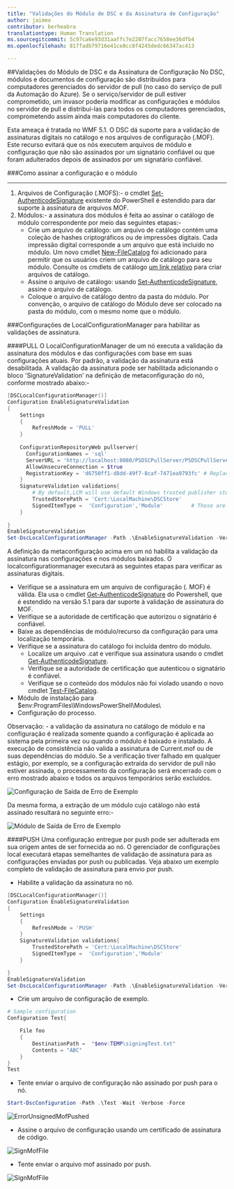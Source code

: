 ```yaml
---
title: "Validações do Módulo de DSC e da Assinatura de Configuração"
author: jaimeo
contributor: berheabra
translationtype: Human Translation
ms.sourcegitcommit: 5c97ca6e93d31aaffc7e2207facc7658ee36dfb4
ms.openlocfilehash: 817fadb79716e41ce8cc8f4245dedc66347ac413

---
```


##Validações do Módulo de DSC e da Assinatura de Configuração
No DSC, módulos e documentos de configuração são distribuídos para computadores gerenciados do servidor de pull (no caso do serviço de pull da Automação do Azure). Se o serviço/servidor de pull estiver comprometido, um invasor poderia modificar as configurações e módulos no servidor de pull e distribuí-las para todos os computadores gerenciados, comprometendo assim ainda mais computadores do cliente. 

 Esta ameaça é tratada no WMF 5.1. O DSC dá suporte para a validação de assinaturas digitais no catálogo e nos arquivos de configuração (.MOF). Este recurso evitará que os nós executem arquivos de módulo e configuração que não são assinados por um signatário confiável ou que foram adulterados depois de assinados por um signatário confiável. 



###Como assinar a configuração e o módulo 
***
1. Arquivos de Configuração (.MOFS):- o cmdlet [Set-AuthenticodeSignature](https://technet.microsoft.com/library/hh849819.aspx) existente do PowerShell é estendido para dar suporte à assinatura de arquivos MOF.  
2. Módulos:- a assinatura dos módulos é feita ao assinar o catálogo de módulo correspondente por meio das seguintes etapas:- 
    * Crie um arquivo de catálogo: um arquivo de catálogo contém uma coleção de hashes criptográficos ou de impressões digitais. Cada impressão digital corresponde a um arquivo que está incluído no módulo.  Um novo cmdlet [New-FileCatalog](https://technet.microsoft.com/library/cc732148.aspx) foi adicionado para permitir que os usuários criem um arquivo de catálogo para seu módulo. Consulte os cmdlets de catálogo [um link relativo](catalog-cmdlets.md) para criar arquivos de catálogo. 
    * Assine o arquivo de catálogo: usando [Set-AuthenticodeSignature](https://technet.microsoft.com/library/hh849819.aspx), assine o arquivo de catálogo.
    * Coloque o arquivo de catálogo dentro da pasta do módulo.
Por convenção, o arquivo de catálogo do Módulo deve ser colocado na pasta do módulo, com o mesmo nome que o módulo.

###Configurações de LocalConfigurationManager para habilitar as validações de assinatura.

####PULL
O LocalConfigurationManager de um nó executa a validação da assinatura dos módulos e das configurações com base em suas configurações atuais. Por padrão, a validação da assinatura está desabilitada. A validação da assinatura pode ser habilitada adicionando o bloco 'SignatureValidation' na definição de metaconfiguração do nó, conforme mostrado abaixo:-

```PowerShell
[DSCLocalConfigurationManager()]
Configuration EnableSignatureValidation
{
    Settings
    {
        RefreshMode = 'PULL'        
    } 
    
    ConfigurationRepositoryWeb pullserver{
      ConfigurationNames = 'sql'
      ServerURL = 'http://localhost:8080/PSDSCPullServer/PSDSCPullServer.svc'
      AllowUnsecureConnection = $true
      RegistrationKey = 'd6750ff1-d8dd-49f7-8caf-7471ea9793fc' # Replace this with correct registration key.
    }
    SignatureValidation validations{
        # By default,LCM will use default Windows trusted publisher store to validate the certificate chain. If TrustedStorePath property is specified, LCM will use this custom store for retrieving the trusted publishers to validate the content.
        TrustedStorePath = 'Cert:\LocalMachine\DSCStore'            
        SignedItemType =  'Configuration','Module'         # Those are list of DSC artifacts, for which LCM need to verify their digital signature before executing them on the node.       
    }
 
}
EnableSignatureValidation
Set-DscLocalConfigurationManager -Path .\EnableSignatureValidation -Verbose 
 ```

A definição da metaconfiguração acima em um nó habilita a validação da assinatura nas configurações e nos módulos baixados. O localconfigurationmanager executará as seguintes etapas para verificar as assinaturas digitais.
* Verifique se a assinatura em um arquivo de configuração (. MOF) é válida. Ela usa o cmdlet [Get-AuthenticodeSignature](https://technet.microsoft.com/library/hh849805.aspx) do Powershell, que é estendido na versão 5.1 para dar suporte à validação de assinatura do MOF.
* Verifique se a autoridade de certificação que autorizou o signatário é confiável.
* Baixe as dependências de módulo/recurso da configuração para uma localização temporária.
* Verifique se a assinatura do catálogo foi incluída dentro do módulo.
    * Localize um arquivo <moduleName>.cat e verifique sua assinatura usando o cmdlet [Get-AuthenticodeSignature](https://technet.microsoft.com/library/hh849805.aspx).
    * Verifique se a autoridade de certificação que autenticou o signatário é confiável.
    * Verifique se o conteúdo dos módulos não foi violado usando o novo cmdlet [Test-FileCatalog](https://technet.microsoft.com/library/cc732148.aspx).
* Módulo de instalação para $env:ProgramFiles\WindowsPowerShell\Modules\
* Configuração do processo.

Observação: - a validação da assinatura no catálogo de módulo e na configuração é realizada somente quando a configuração é aplicada ao sistema pela primeira vez ou quando o módulo é baixado e instalado. A execução de consistência não valida a assinatura de Current.mof ou de suas dependências do módulo.
Se a verificação tiver falhado em qualquer estágio, por exemplo, se a configuração extraída do servidor de pull não estiver assinada, o processamento da configuração será encerrado com o erro mostrado abaixo e todos os arquivos temporários serão excluídos.

![Configuração de Saída de Erro de Exemplo](../../images/PullUnsignedConfigFail.PNG)

Da mesma forma, a extração de um módulo cujo catálogo não está assinado resultará no seguinte erro:-

![Módulo de Saída de Erro de Exemplo](../../images/PullUnisgnedCatalog.PNG)

####PUSH
Uma configuração entregue por push pode ser adulterada em sua origem antes de ser fornecida ao nó. O gerenciador de configurações local executará etapas semelhantes de validação de assinatura para as configurações enviadas por push ou publicadas.
Veja abaixo um exemplo completo de validação de assinatura para envio por push.

* Habilite a validação da assinatura no nó.

```Powershell
[DSCLocalConfigurationManager()]
Configuration EnableSignatureValidation
{
    Settings
    {
        RefreshMode = 'PUSH'        
    } 
    SignatureValidation validations{
        TrustedStorePath = 'Cert:\LocalMachine\DSCStore'   
        SignedItemType =  'Configuration','Module'             
    }

}
EnableSignatureValidation
Set-DscLocalConfigurationManager -Path .\EnableSignatureValidation -Verbose
``` 
* Crie um arquivo de configuração de exemplo.

```Powershell
# Sample configuration
Configuration Test{

    File foo
    {
        DestinationPath =  "$env:TEMP\signingTest.txt"
        Contents = "ABC"
    }
}
Test
```

* Tente enviar o arquivo de configuração não assinado por push para o nó. 

```Powershell
Start-DscConfiguration -Path .\Test -Wait -Verbose -Force
``` 
![ErrorUnsignedMofPushed](../../images/PushUnsignedMof.PNG)

* Assine o arquivo de configuração usando um certificado de assinatura de código.

![SignMofFile](../../images/SignMofFile.PNG)

* Tente enviar o arquivo mof assinado por push.

![SignMofFile](../../images/PushSignedMof.PNG)




<!--HONumber=Aug16_HO3-->


